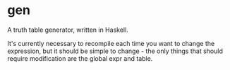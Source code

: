 gen
===

A truth table generator, written in Haskell.

It's currently necessary to recompile each time you want to change the
expression, but it should be simple to change - the only things that should
require modification are the global expr and table.
